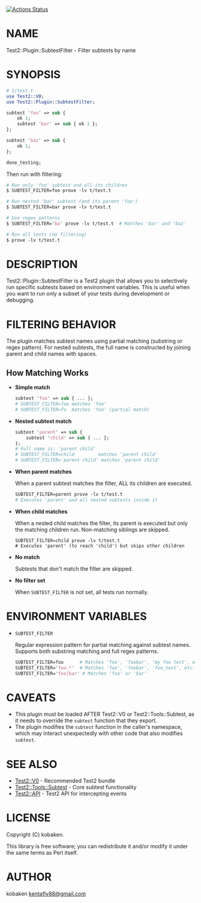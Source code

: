 [![Actions Status](https://github.com/kfly8/Test2-Plugin-SubtestFilter/actions/workflows/test.yml/badge.svg?branch=main)](https://github.com/kfly8/Test2-Plugin-SubtestFilter/actions?workflow=test)
# NAME

Test2::Plugin::SubtestFilter - Filter subtests by name

# SYNOPSIS

```perl
# t/test.t
use Test2::V0;
use Test2::Plugin::SubtestFilter;

subtest 'foo' => sub {
    ok 1;
    subtest 'bar' => sub { ok 1 };
};

subtest 'baz' => sub {
    ok 1;
};

done_testing;
```

Then run with filtering:

```perl
# Run only 'foo' subtest and all its children
$ SUBTEST_FILTER=foo prove -lv t/test.t

# Run nested 'bar' subtest (and its parent 'foo')
$ SUBTEST_FILTER=bar prove -lv t/test.t

# Use regex patterns
$ SUBTEST_FILTER='ba' prove -lv t/test.t  # Matches 'bar' and 'baz'

# Run all tests (no filtering)
$ prove -lv t/test.t
```

# DESCRIPTION

Test2::Plugin::SubtestFilter is a Test2 plugin that allows you to selectively run
specific subtests based on environment variables. This is useful when you want to
run only a subset of your tests during development or debugging.

# FILTERING BEHAVIOR

The plugin matches subtest names using partial matching (substring or regex pattern).
For nested subtests, the full name is constructed by joining parent and child names
with spaces.

## How Matching Works

- **Simple match**

    ```perl
    subtest 'foo' => sub { ... };
    # SUBTEST_FILTER=foo matches 'foo'
    # SUBTEST_FILTER=fo  matches 'foo' (partial match)
    ```

- **Nested subtest match**

    ```perl
    subtest 'parent' => sub {
        subtest 'child' => sub { ... };
    };
    # Full name is: 'parent child'
    # SUBTEST_FILTER=child         matches 'parent child'
    # SUBTEST_FILTER='parent child' matches 'parent child'
    ```

- **When parent matches**

    When a parent subtest matches the filter, ALL its children are executed.

    ```perl
    SUBTEST_FILTER=parent prove -lv t/test.t
    # Executes 'parent' and all nested subtests inside it
    ```

- **When child matches**

    When a nested child matches the filter, its parent is executed but only the
    matching children run. Non-matching siblings are skipped.

    ```
    SUBTEST_FILTER=child prove -lv t/test.t
    # Executes 'parent' (to reach 'child') but skips other children
    ```

- **No match**

    Subtests that don't match the filter are skipped.

- **No filter set**

    When `SUBTEST_FILTER` is not set, all tests run normally.

# ENVIRONMENT VARIABLES

- `SUBTEST_FILTER`

    Regular expression pattern for partial matching against subtest names.
    Supports both substring matching and full regex patterns.

    ```perl
    SUBTEST_FILTER=foo      # Matches 'foo', 'foobar', 'my foo test', etc.
    SUBTEST_FILTER='foo.*'  # Matches 'foo', 'foobar', 'foo_test', etc.
    SUBTEST_FILTER='foo|bar' # Matches 'foo' or 'bar'
    ```

# CAVEATS

- This plugin must be loaded AFTER Test2::V0 or Test2::Tools::Subtest,
as it needs to override the `subtest` function that they export.
- The plugin modifies the `subtest` function in the caller's namespace,
which may interact unexpectedly with other code that also modifies `subtest`.

# SEE ALSO

- [Test2::V0](https://metacpan.org/pod/Test2%3A%3AV0) - Recommended Test2 bundle
- [Test2::Tools::Subtest](https://metacpan.org/pod/Test2%3A%3ATools%3A%3ASubtest) - Core subtest functionality
- [Test2::API](https://metacpan.org/pod/Test2%3A%3AAPI) - Test2 API for intercepting events

# LICENSE

Copyright (C) kobaken.

This library is free software; you can redistribute it and/or modify
it under the same terms as Perl itself.

# AUTHOR

kobaken <kentafly88@gmail.com>

